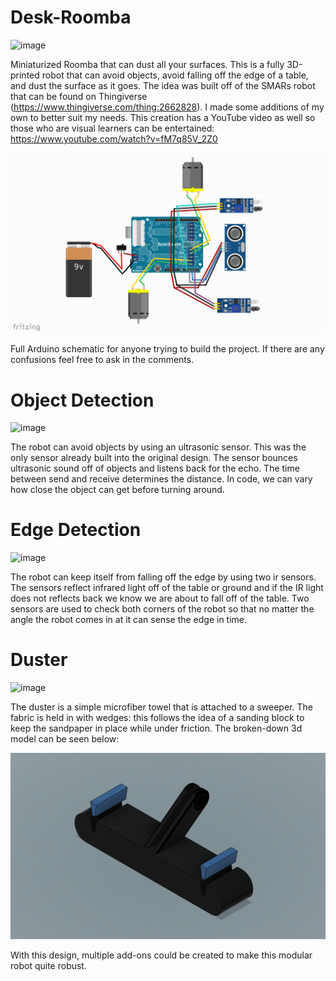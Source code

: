 # Desk-Roomba
![image](https://github.com/jareddilley/Desk-Roomba/blob/main/Media/desk-roomba-main-demo-3.gif)

Miniaturized Roomba that can dust all your surfaces. This is a fully 3D-printed robot that can avoid objects, avoid falling off the edge of a table, and dust the surface as it goes. The idea was built off of the SMARs robot that can be found on Thingiverse (https://www.thingiverse.com/thing:2662828). I made some additions of my own to better suit my needs. This creation has a YouTube video as well so those who are visual learners can be entertained: https://www.youtube.com/watch?v=fM7q85V_2Z0

![image](https://github.com/jareddilley/Desk-Roomba/blob/main/Media/roomba-schematic.PNG)

Full Arduino schematic for anyone trying to build the project. If there are any confusions feel free to ask in the comments.

# Object Detection
![image](https://github.com/jareddilley/Desk-Roomba/blob/main/Media/ultrasonic-sensor-demo.gif)

The robot can avoid objects by using an ultrasonic sensor. This was the only sensor already built into the original design. The sensor bounces ultrasonic sound off of objects and listens back for the echo. The time between send and receive determines the distance. In code, we can vary how close the object can get before turning around. 

# Edge Detection
![image](https://github.com/jareddilley/Desk-Roomba/blob/main/Media/ir-sensor-demo.gif)

The robot can keep itself from falling off the edge by using two ir sensors. The sensors reflect infrared light off of the table or ground and if the IR light does not reflects back we know we are about to fall off of the table. Two sensors are used to check both corners of the robot so that no matter the angle the robot comes in at it can sense the edge in time.

# Duster
![image](https://github.com/jareddilley/Desk-Roomba/blob/main/Media/dusting-demo.png)

The duster is a simple microfiber towel that is attached to a sweeper. The fabric is held in with wedges: this follows the idea of a sanding block to keep the sandpaper in place while under friction. The broken-down 3d model can be seen below:

![image](https://github.com/jareddilley/Desk-Roomba/blob/main/Media/duster-3d-model.PNG)

With this design, multiple add-ons could be created to make this modular robot quite robust.
